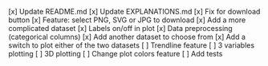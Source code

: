 [x] Update README.md
[x] Update EXPLANATIONS.md
[x] Fix for download button
[x] Feature: select PNG, SVG or JPG to download
[x] Add a more complicated dataset
[x] Labels on/off in plot
[x] Data preprocessing (categorical columns)
[x] Add another dataset to choose from
[x] Add a switch to plot either of the two datasets
[ ] Trendline feature
[ ] 3 variables plotting
[ ] 3D plotting
[ ] Change plot colors feature
[ ] Add tests
